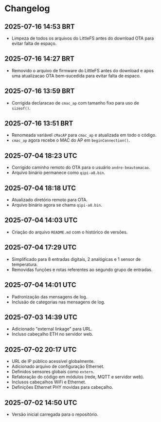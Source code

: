 # Changelog


## 2025-07-16 14:53 BRT
- Limpeza de todos os arquivos do LittleFS antes do download OTA para evitar falta de espaço.

## 2025-07-16 14:27 BRT
- Removido o arquivo de firmware do LittleFS antes do download e apos uma atualizacao OTA bem-sucedida para evitar falta de espaco.

## 2025-07-16 13:59 BRT
- Corrigida declaracao de `cmac_ap` com tamanho fixo para uso de `sizeof()`.


## 2025-07-16 13:51 BRT
- Renomeada variável `cMacAP` para `cmac_ap` e atualizada em todo o código.
- `cmac_ap` agora recebe o MAC do AP em `beginConnection()`.


## 2025-07-04 18:23 UTC
- Corrigido caminho remoto do OTA para o usuário `andre-beautomacao`.
- Arquivo binário permanece como `qipi-a8.bin`.

## 2025-07-04 18:18 UTC
- Atualizado diretório remoto para OTA.
- Arquivo binário agora se chama `qipi-a8.bin`.

## 2025-07-04 14:03 UTC
- Criação do arquivo `README.md` com o histórico de versões.

## 2025-07-04 17:29 UTC
- Simplificado para 8 entradas digitais, 2 analógicas e 1 sensor de temperatura.
- Removidas funções e rotas referentes ao segundo grupo de entradas.

## 2025-07-04 14:01 UTC
- Padronização das mensagens de log.
- Inclusão de categorias nas mensagens de log.

## 2025-07-03 14:39 UTC
- Adicionado "external linkage" para URL.
- Incluso cabeçalho ETH no servidor web.

## 2025-07-02 20:17 UTC
- URL de IP público acessível globalmente.
- Adicionado arquivo de configuração Ethernet.
- Definidos sensores globais como `extern`.
- Refatoração do código em módulos (rede, MQTT e servidor web).
- Inclusos cabeçalhos WiFi e Ethernet.
- Definições Ethernet PHY movidas para cabeçalho.

## 2025-07-02 14:50 UTC
- Versão inicial carregada para o repositório.
